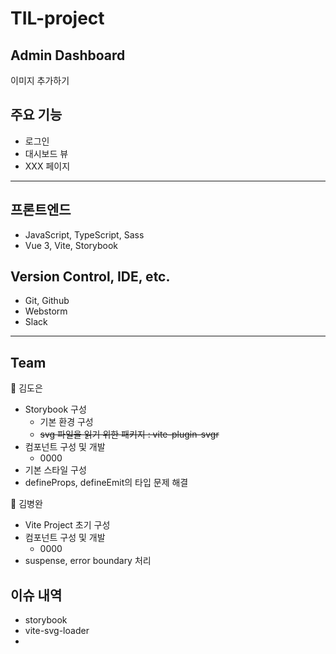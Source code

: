 # TIL-project

## Admin Dashboard
이미지 추가하기

## 주요 기능
- 로그인
- 대시보드 뷰
- XXX 페이지

---

## 프론트엔드
- JavaScript, TypeScript, Sass
- Vue 3, Vite, Storybook

## Version Control, IDE, etc.
- Git, Github
- Webstorm
- Slack

---

## Team
👤 김도은
- Storybook 구성
  - 기본 환경 구성
  - ~~svg 파일을 읽기 위한 패키지 : vite-plugin-svgr~~ 
- 컴포넌트 구성 및 개발
  - 0000
- 기본 스타일 구성
- defineProps, defineEmit의 타입 문제 해결

👤 김병완
- Vite Project 초기 구성
- 컴포넌트 구성 및 개발
  - 0000
- suspense, error boundary 처리

## 이슈 내역
- storybook
- vite-svg-loader
- 
